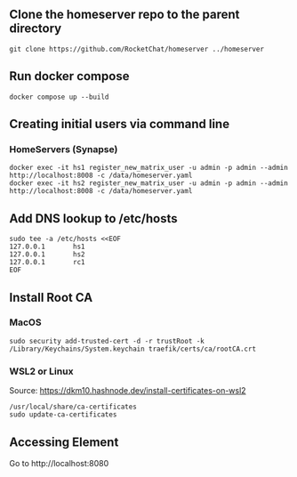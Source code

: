 ## Clone the homeserver repo to the parent directory

```shell
git clone https://github.com/RocketChat/homeserver ../homeserver
```

## Run docker compose

```shell
docker compose up --build
```

## Creating initial users via command line

### HomeServers (Synapse)

```shell
docker exec -it hs1 register_new_matrix_user -u admin -p admin --admin http://localhost:8008 -c /data/homeserver.yaml
docker exec -it hs2 register_new_matrix_user -u admin -p admin --admin http://localhost:8008 -c /data/homeserver.yaml
```

## Add DNS lookup to /etc/hosts

```
sudo tee -a /etc/hosts <<EOF
127.0.0.1       hs1
127.0.0.1       hs2
127.0.0.1       rc1
EOF
```

## Install Root CA

### MacOS

```shell
sudo security add-trusted-cert -d -r trustRoot -k /Library/Keychains/System.keychain traefik/certs/ca/rootCA.crt
```

### WSL2 or Linux

Source: https://dkm10.hashnode.dev/install-certificates-on-wsl2

```shell
/usr/local/share/ca-certificates
sudo update-ca-certificates
```

## Accessing Element

Go to http://localhost:8080

